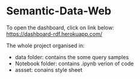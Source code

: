 # Semantic-Data-Web

To open the dashboard, click on link below:  
https://dashboard-rdf.herokuapp.com/



The whole project organised in:

- data folder: contains the some query samples
- Notebook folder: contains .ipynb verion of code
- assset: conains style sheet  
